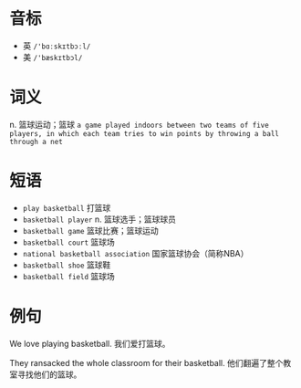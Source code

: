 # 音标

- 英 `/'bɑːskɪtbɔːl/`
- 美 `/'bæskɪtbɔl/`

# 词义

n. 篮球运动；篮球
`a game played indoors between two teams of five players, in which each team tries to win points by throwing a ball through a net`

# 短语

- `play basketball` 打篮球
- `basketball player` n. 篮球选手；篮球球员
- `basketball game` 篮球比赛；篮球运动
- `basketball court` 篮球场
- `national basketball association` 国家篮球协会（简称NBA）
- `basketball shoe` 篮球鞋
- `basketball field` 篮球场

# 例句

We love playing basketball.
我们爱打篮球。

They ransacked the whole classroom for their basketball.
他们翻遍了整个教室寻找他们的篮球。


